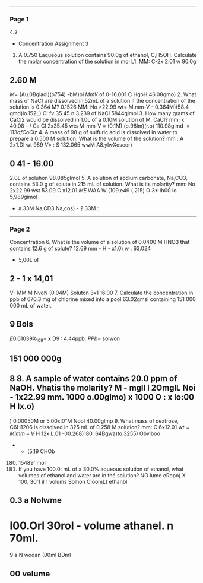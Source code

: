 

---

### Page 1

4.2
- Concentration Assignment
3
1. A 0.750 Laqueous solution contains 90.0g of ethanol, C,H5OH. Calculate the
molar concentration of the solution in mol L1.
MM: C-2x 2.01
w
90.0g
## 2.60 M
$M=$
(Au.0Bglaol)(o754)
-bM)ol
$MmV$
of
0-16.001
C HgoH
46.08gmo)
2. What mass of NaC1 are dissolved in,52mL of a solution if the concentration
of the solution is 0.364 M?
0.1526
MM: No >22.99
wt= M.mm-V - 0.364M)(58.4 gmd)lo.152L)
CI fv 35.45
n 3.239 of NaCI
5844glmol
3. How many grams of CaCl2 would be dissolved in 1.0L of a 0.10M solution of
M.
CaCl?
mm;
x 40.08 -
/
Ca
CI 2x35.45
wts M-mm-V = (0.1M) (o.98lm)(r.o)
110.98glmd
$= 113 of CoClz$
4. A mass of 98 g of sulfuric acid is dissolved in water to prepare a 0.500 M
solution. What is the volume of the solution?
mm : A 2x1.DI
wt
989
$V=$
:
S 132.065
wwM
A8.ylwXoscor)
## 0 41 - 16.00
2.0L of soluhon
98.085glmol
5. A solution of sodium carbonate, Na,CO3, contains 53.0 g of solute in 215 mL
of solution. What is its molarity?
mm: No 2x22.99
wst
53.09
C x12.01
$ME$
WAA W
(109.e49 (.215)
O 3* Ib00
lo 5,989gimol
- a.33M Na,CD3
Na,cos) - 2.33M
:


---

### Page 2

Concentration
6. What is the volume of a solution of 0.0400 M HNO3 that contains 12.6 g of solute?
12.69
mm - H - x1.0)
w : 63.024
- 5,00L of
## 2 - 1 x 14,01
V- MM M
NvoN (0.04M)
Soluton
3x1 16.00
7. Calculate the concentration in ppb of 670.3 mg of chlorine mixed into a pool 63.02gmsl
containing 151 000 000 mL of water.
## 9 Bols
$E 0.61039 X_109 =$
x D9 :
4.44ppb.
$PPb =$
solwon
## 151 000 000g
8
8. A sample of water contains 20.0 ppm of NaOH. Vhatis the molarity?
M -
mgll
l 2OmglL
Noi - 1x22.99
mm. 1000
o.00glmo) x 1000
O : x lo:00
H Ix.o)
-
)
0.00050M or 5.00xI0"M Nool
40.00glmp
9. What mass of dextrose, C6H1206 is dissolved in 325 mL of 0.258 M solution?
mm: C 6x12.01
$wt= Mimm-V$
H 12x L.01
-00.268)180. 64Bgwa)to.3255)
Obviboo
- - (5.19 CHOb
180. 15489'
mol
10. If you have 100.0: mL of a 30.0% aqueous solution of ethanol, what volumes of
ethanol and water are in thé solution?
NO lume eRopo)
X 100.
30'1 il 1 volums Solhon
CIoomL)
ethanbl
## 0.3 a Nolwme
l00.Orl
30rol - volume athanel.
n 70ml.
=
9
a
N
wodan
(00ml BDml
## 00 velume